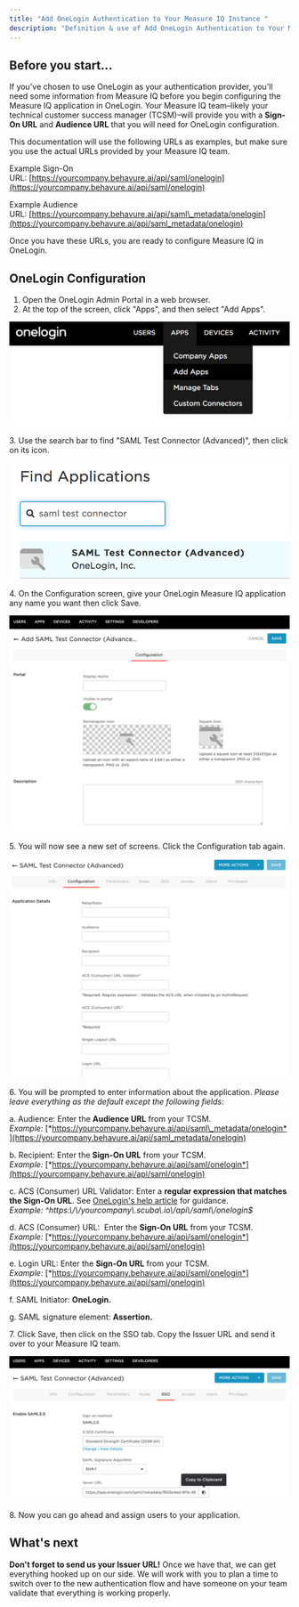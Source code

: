```yaml
---
title: "Add OneLogin Authentication to Your Measure IQ Instance "
description: "Definition & use of Add OneLogin Authentication to Your Measure IQ Instance "
---
```

## Before you start...

If you've chosen to use OneLogin as your authentication provider, you'll need some information from Measure IQ before you begin configuring the Measure IQ application in OneLogin. Your Measure IQ team–likely your technical customer success manager (TCSM)–will provide you with a **Sign-On URL** and **Audience URL** that you will need for OneLogin configuration.

This documentation will use the following URLs as examples, but make sure you use the actual URLs provided by your Measure IQ team.

Example Sign-On URL: [https://yourcompany.behavure.ai/api/saml/onelogin](https://yourcompany.behavure.ai/api/saml/onelogin)

Example Audience URL: [https://yourcompany.behavure.ai/api/saml\_metadata/onelogin](https://yourcompany.behavure.ai/api/saml_metadata/onelogin)

Once you have these URLs, you are ready to configure Measure IQ in OneLogin.

## OneLogin Configuration

1. Open the OneLogin Admin Portal in a web browser.
2. At the top of the screen, click "Apps", and then select "Add Apps".

![](./attachments/Add%20apps.png)

3\. Use the search bar to find "SAML Test Connector (Advanced)", then click on its icon. 

![](./attachments/SAML%20test%20connector.png)

4\. On the Configuration screen, give your OneLogin Measure IQ application any name you want then click Save.

![](./attachments/name%20your%20app.png)

5\. You will now see a new set of screens. Click the Configuration tab again.  

![](./attachments/configuration.png)

6\. You will be prompted to enter information about the application. *Please leave everything as the default except the following fields*:

a. Audience: Enter the **Audience URL** from your TCSM.  
*Example:* [*https://yourcompany.behavure.ai/api/saml\_metadata/onelogin*](https://yourcompany.behavure.ai/api/saml_metadata/onelogin)

b. Recipient: Enter the **Sign-On URL** from your TCSM.  
*Example:* [*https://yourcompany.behavure.ai/api/saml/onelogin*](https://yourcompany.behavure.ai/api/saml/onelogin)

c. ACS (Consumer) URL Validator: Enter a **regular expression that matches the Sign-On URL**. See [OneLogin's help article](https://support.onelogin.com/hc/en-us/articles/202673944-How-to-Use-the-OneLogin-SAML-Test-Connector) for guidance.   
*Example: ^https:\\/\\/yourcompany\\.scuba\\.io\\/api\\/saml\\/onelogin$*

d. ACS (Consumer) URL:  Enter the **Sign-On URL** from your TCSM.  
*Example:* [*https://yourcompany.behavure.ai/api/saml/onelogin*](https://yourcompany.behavure.ai/api/saml/onelogin)

e. Login URL: Enter the **Sign-On URL** from your TCSM.  
*Example:* [*https://yourcompany.behavure.ai/api/saml/onelogin*](https://yourcompany.behavure.ai/api/saml/onelogin)

f. SAML Initiator: **OneLogin.**

g. SAML signature element: **Assertion.**

7\. Click Save, then click on the SSO tab. Copy the Issuer URL and send it over to your Measure IQ team.

![](./attachments/issuer.png)

8\. Now you can go ahead and assign users to your application.

## What's next

**Don't forget to send us your Issuer URL!** Once we have that, we can get everything hooked up on our side. We will work with you to plan a time to switch over to the new authentication flow and have someone on your team validate that everything is working properly.